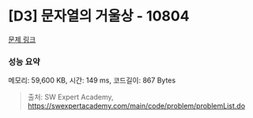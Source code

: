 # [D3] 문자열의 거울상 - 10804 

[문제 링크](https://swexpertacademy.com/main/code/problem/problemDetail.do?contestProbId=AXTC0x16D8EDFASe) 

### 성능 요약

메모리: 59,600 KB, 시간: 149 ms, 코드길이: 867 Bytes



> 출처: SW Expert Academy, https://swexpertacademy.com/main/code/problem/problemList.do